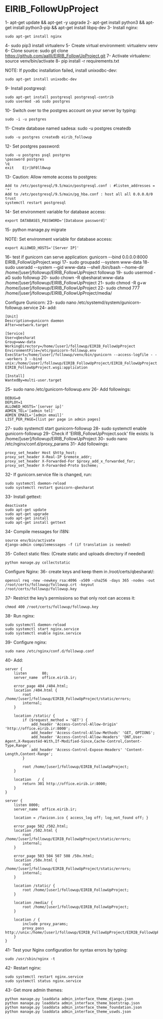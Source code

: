 # EIRIB_FollowUpProject

1- apt-get update && apt-get -y upgrade
2- apt-get install python3 && apt-get install python3-pip && apt-get install libpq-dev
3- Install nginx:

    sudo apt-get install nginx

4- sudo pip3 install virtualenv
5- Create virtual environment: virtualenv venv
6- Clone source: sudo git clone https://github.com/aallli/EIRIB_FollowUpProject.git
7- Activate virtualenv: source venv/bin/activate
8- pip install -r requirements.txt

NOTE: If pyodbc installation failed, install unixodbc-dev:

    sudo apt-get install unixodbc-dev
    
9- Install postgresql:

    sudo apt-get install postgresql postgresql-contrib
    sudo usermod -aG sudo postgres

10- Switch over to the postgres account on your server by typing:
    
    sudo -i -u postgres

11- Create database named sadesa: sudo -u postgres createdb

    sudo -u postgres createdb eirib_followup

12- Set postgres password: 
    
    sudo -u postgres psql postgres
    \password postgres
    \q
    exit    E|r|bF0ll0wup

13- Caution: Allow remote access to postgres:
    
    Add to /etc/postgresql/9.5/main/postgresql.conf : #listen_addresses = '*'
    Add to /etc/postgresql/9.5/main/pg_hba.conf : host all all 0.0.0.0/0 trust
    systemctl restart postgresql

14- Set environment variable for database access: 

    export DATABASES_PASSWORD='[Database password]'

15- python manage.py migrate

NOTE: Set environment variable for database access: 

    export ALLOWED_HOSTS='[Server IP]'
    
16- test if gunicorn can serve application: gunicorn --bind 0.0.0.0:8000 EIRIB_FollowUpProject.wsgi
17- sudo groupadd --system www-data
18- sudo useradd --system --gid www-data --shell /bin/bash --home-dir /home/[user]/followup/EIRIB_FollowUpProject followup
19- sudo usermod -aG sudo followup
20- sudo chown -R qbesharat:www-data /home/[user]/followup/EIRIB_FollowUpProject
21- sudo chmod -R g+w /home/[user]/followup/EIRIB_FollowUpProject
22- sudo chmod 777 /home/[user]/followup/EIRIB_FollowUpProject/media/

Configure Gunicorn:
23- sudo nano /etc/systemd/system/gunicorn-followup.service
24- add:
    
    [Unit]
    Description=gunicorn daemon
    After=network.target
    
    [Service]
    User=qbesharat
    Group=www-data
    WorkingDirectory=/home/[user]/followup/EIRIB_FollowUpProject
    EnvironmentFile=/etc/gunicorn-followup.env
    ExecStart=/home/[user]/followup/venv/bin/gunicorn --access-logfile - --workers 3 --bind unix:/home/[user]/followup/EIRIB_FollowUpProject/EIRIB_FollowUpProject.sock EIRIB_FollowUpProject.wsgi:application
    
    [Install]
    WantedBy=multi-user.target
        
25- sudo nano /etc/gunicorn-followup.env
26- Add followings:
    
    DEBUG=0
    DEPLOY=1
    ALLOWED_HOSTS='[server ip]'
    ADMIN_TEL='[admin tel]'
    ADMIN_EMAIL='[admin email]'
    LIST_PER_PAGE=[list per page in admin pages]
    
27- sudo systemctl start gunicorn-followup
28- sudo systemctl enable gunicorn-followup
29- Check if 'EIRIB_FollowUpProject.sock' file exists: ls /home/[user]/followup/EIRIB_FollowUpProject
30- sudo nano /etc/nginx/conf.d/proxy_params
31- Add followings:

    proxy_set_header Host $http_host;
    proxy_set_header X-Real-IP $remote_addr;
    proxy_set_header X-Forwarded-For $proxy_add_x_forwarded_for;
    proxy_set_header X-Forwarded-Proto $scheme;

32- If gunicorn.service file is changed, run:

    sudo systemctl daemon-reload
    sudo systemctl restart gunicorn-qbesharat

33- Install gettext:

    deactivate
    sudo apt-get update
    sudo apt-get upgrade
    sudo apt-get install
    sudo apt-get install gettext

34- Compile messages for i18N:
    
    source env/bin/activate
    django-admin compilemessages -f (if translation is needed)

35- Collect static files: (Create static and uploads directory if needed)
 
    python manage.py collectstatic

Configure Nginx:
36- create keys and keep them in /root/certs/qbesharat/:
    
    openssl req -new -newkey rsa:4096 -x509 -sha256 -days 365 -nodes -out /root/certs/followup/followup.crt -keyout /root/certs/followup/followup.key

37- Restrict the key’s permissions so that only root can access it:
    
    chmod 400 /root/certs/followup/followup.key


38- Run nginx:

    sudo systemctl daemon-reload
    sudo systemctl start nginx.service
    sudo systemctl enable nginx.service
    
39- Configure nginx:

    sudo nano /etc/nginx/conf.d/followup.conf

40- Add:
    
    server {
        listen       80;
        server_name  office.eirib.ir;
    
        error_page 404 /404.html;
        location /404.html {
            root /home/[user]/followup/EIRIB_FollowUpProject/static/errors;
            internal;
        }
    
        location /static/ {
            if ($request_method = 'GET') {
                add_header 'Access-Control-Allow-Origin' 'http://office.eirib.ir:8000';
                add_header 'Access-Control-Allow-Methods' 'GET, OPTIONS';
                add_header 'Access-Control-Allow-Headers' 'DNT,User-Agent,X-Requested-With,If-Modified-Since,Cache-Control,Content-Type,Range';
                add_header 'Access-Control-Expose-Headers' 'Content-Length,Content-Range';
            }
    
            root /home/[user]/followup/EIRIB_FollowUpProject;
        }
    
        location   / {
            return 301 http://office.eirib.ir:8000;
        }
    }
    
    server {
        listen 8000;
        server_name  office.eirib.ir;
    
        location = /favicon.ico { access_log off; log_not_found off; }
    
        error_page 502 /502.html;
        location /502.html {
            root /home/[user]/followup/EIRIB_FollowUpProject/static/errors;
            internal;
        }
    
        error_page 503 504 507 508 /50x.html;
        location /50x.html {
            root /home/[user]/followup/EIRIB_FollowUpProject/static/errors;
            internal;
        }
    
        location /static/ {
            root /home/[user]/followup/EIRIB_FollowUpProject;
        }
    
        location /media/ {
            root /home/[user]/followup/EIRIB_FollowUpProject;
        }
    
        location / {
            include proxy_params;
            proxy_pass http://unix:/home/[user]/followup/EIRIB_FollowUpProject/EIRIB_FollowUpProject.sock;
        }
    }

41- Test your Nginx configuration for syntax errors by typing: 

    sudo /usr/sbin/nginx -t

42- Restart nginx:

    sudo systemctl restart nginx.service
    sudo systemctl status nginx.service

43- Get more admin themes:
    
    python manage.py loaddata admin_interface_theme_django.json
    python manage.py loaddata admin_interface_theme_bootstrap.json
    python manage.py loaddata admin_interface_theme_foundation.json
    python manage.py loaddata admin_interface_theme_uswds.json